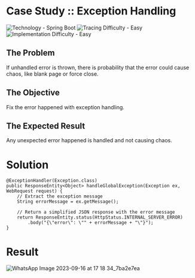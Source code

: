 # Case Study :: Exception Handling

![Technology - Spring Boot](https://img.shields.io/badge/Technology-Spring_Boot-blue)
![Tracing Difficulty - Easy](https://img.shields.io/badge/Tracing_Difficulty-Easy-green)
![Implementation Difficulty - Easy](https://img.shields.io/badge/Implementation_Difficulty-Easy-green)


## The Problem

If unhandled error is thrown, there is probability that the error could cause chaos, like blank page or force close.

## The Objective

Fix the error happened with exception handling.

## The Expected Result

Any unexpected error happened is handled and not causing chaos.
# Solution



    @ExceptionHandler(Exception.class)
    public ResponseEntity<Object> handleGlobalException(Exception ex, WebRequest request) {
        // Extract the exception message
        String errorMessage = ex.getMessage();        
        
        // Return a simplified JSON response with the error message
        return ResponseEntity.status(HttpStatus.INTERNAL_SERVER_ERROR)
            .body("{\"error\": \"" + errorMessage + "\"}");
    }
    


# Result
![WhatsApp Image 2023-09-16 at 17 18 34_7ba2e7ea](https://github.com/deo23/Exception-Handling/assets/95121147/f71900ae-d1e2-4f6e-b214-1659aaeac528)

